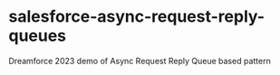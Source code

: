 # salesforce-async-request-reply-queues
Dreamforce 2023 demo of Async Request Reply Queue based pattern
